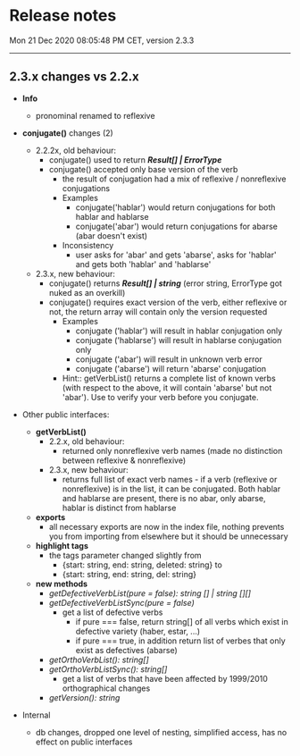 # Release notes

Mon 21 Dec 2020 08:05:48 PM CET, version 2.3.3
____

## 2.3.x changes vs 2.2.x

- **Info**
  - pronominal renamed to reflexive

- **conjugate()** changes (2)
  - 2.2.2x, old behaviour:
    - conjugate() used to return ***Result[] | ErrorType***
    - conjugate() accepted only base version of the verb
      - the result of conjugation had a mix of reflexive / nonreflexive conjugations
      - Examples
        - conjugate('hablar') would return conjugations for both hablar and hablarse
        - conjugate('abar') would return conjugations for abarse (abar doesn't exist)
      - Inconsistency
        - user asks for 'abar' and gets 'abarse', asks for 'hablar' and gets both 'hablar' and 'hablarse'
  - 2.3.x, new behaviour:
    - conjugate() returns ***Result[] | string***  (error string, ErrorType got nuked as an overkill)
    - conjugate() requires exact version of the verb, either reflexive or not, the return array will contain only the version requested
      - Examples
        - conjugate ('hablar') will result in hablar conjugation only
        - conjugate ('hablarse') will result in hablarse conjugation only
        - conjugate ('abar') will result in unknown verb error
        - conjugate ('abarse') will return 'abarse' conjugation
      - Hint:: getVerbList() returns a complete list of known verbs (with respect to the above, it will contain 'abarse' but not 'abar').  Use to verify your verb before you conjugate.

- Other public interfaces:
  - **getVerbList()**
    - 2.2.x, old behaviour:
      - returned only nonreflexive verb names (made no distinction between reflexive & nonreflexive)
    - 2.3.x, new behaviour:
      - returns full list of exact verb names - if a verb (reflexive or nonreflexive) is in the list, it can be conjugated.  Both hablar and hablarse are present, there is no abar, only abarse, hablar is distinct from hablarse
  - **exports**
    - all necessary exports are now in the index file, nothing prevents you from importing from elsewhere but it should be unnecessary
  - **highlight tags**
    - the tags parameter changed slightly from
      - {start: string, end: string, deleted: string} to
      - {start: string, end: string, del: string}
  - **new methods**
    - *getDefectiveVerbList(pure = false): string [] | string [][]*
    - *getDefectiveVerbListSync(pure = false)*
      - get a list of defective verbs
        - if pure === false, return string[] of all verbs which exist in defective variety (haber, estar, ...)
        - if pure === true, in addition return list of verbes that only exist as defectives (abarse)
    - *getOrthoVerbList(): string[]*
    - *getOrthoVerbListSync(): string[]*
      - get a list of verbs that have been affected by 1999/2010 orthographical changes
    - *getVersion(): string*

- Internal
  - db changes, dropped one level of nesting, simplified access, has no effect on public interfaces
